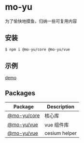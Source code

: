 # mo-yu

为了愉快地摸鱼，归纳一些可复用内容

## 安装

```bash
$ npm i @mo-yu/core @mo-yu/vue
```

## 示例

[demo](http://121.40.254.67:8000)

## Packages

| Package                                           | Description   |
| ------------------------------------------------- | ------------- |
| [@mo-yu/core](./packages/core/markdown/index.md)  | 核心库        |
| [@mo-yu/vue](./packages/vue/markdown/index.md)    | vue 组件库    |
| [@mo-yu/vue](./packages/cesium/markdown/index.md) | cesium helper |
